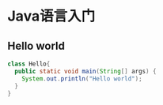 # Java语言入门

## Hello world

```java
class Hello{
  public static void main(String[] args) {
    System.out.println("Hello world");
  }
}
```

